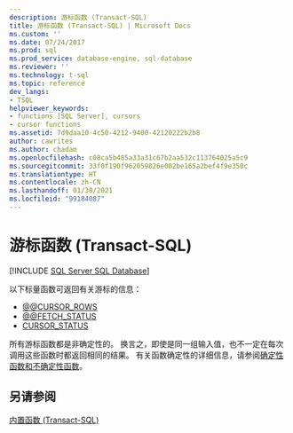```yaml
---
description: 游标函数 (Transact-SQL)
title: 游标函数 (Transact-SQL) | Microsoft Docs
ms.custom: ''
ms.date: 07/24/2017
ms.prod: sql
ms.prod_service: database-engine, sql-database
ms.reviewer: ''
ms.technology: t-sql
ms.topic: reference
dev_langs:
- TSQL
helpviewer_keywords:
- functions [SQL Server], cursors
- cursor functions
ms.assetid: 7d9daa10-4c50-4212-9400-42120222b2b8
author: cawrites
ms.author: chadam
ms.openlocfilehash: c08ca5b485a33a31c67b2aa532c113764025a5c9
ms.sourcegitcommit: 33f0f190f962059826e002be165a2bef4f9e350c
ms.translationtype: HT
ms.contentlocale: zh-CN
ms.lasthandoff: 01/30/2021
ms.locfileid: "99184087"
---
```

# <a name="cursor-functions-transact-sql"></a>游标函数 (Transact-SQL)
[!INCLUDE [SQL Server SQL Database](../../includes/applies-to-version/sql-asdb.md)]

以下标量函数可返回有关游标的信息：
  
- [@@CURSOR_ROWS](../../t-sql/functions/cursor-rows-transact-sql.md)
- [@@FETCH_STATUS](../../t-sql/functions/fetch-status-transact-sql.md)
- [CURSOR_STATUS](../../t-sql/functions/cursor-status-transact-sql.md)
  
所有游标函数都是非确定性的。 换言之，即使是同一组输入值，也不一定在每次调用这些函数时都返回相同的结果。 有关函数确定性的详细信息，请参阅[确定性函数和不确定性函数](../../relational-databases/user-defined-functions/deterministic-and-nondeterministic-functions.md)。
  
## <a name="see-also"></a>另请参阅

[内置函数 (Transact-SQL)](~/t-sql/functions/functions.md)
